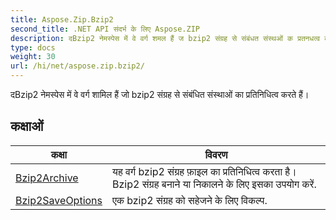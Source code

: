 ```yaml
---
title: Aspose.Zip.Bzip2
second_title: .NET API संदर्भ के लिए Aspose.ZIP
description: दBzip2 नेमस्पेस में वे वर्ग शमल हैं ज bzip2 संग्रह से संबंधत संस्थओं क प्रतनधत्व करते हैं
type: docs
weight: 30
url: /hi/net/aspose.zip.bzip2/
---
```

दBzip2 नेमस्पेस में वे वर्ग शामिल हैं जो bzip2 संग्रह से संबंधित संस्थाओं का प्रतिनिधित्व करते हैं।

## कक्षाओं

| कक्षा | विवरण |
| --- | --- |
| [Bzip2Archive](./bzip2archive/) | यह वर्ग bzip2 संग्रह फ़ाइल का प्रतिनिधित्व करता है। Bzip2 संग्रह बनाने या निकालने के लिए इसका उपयोग करें. |
| [Bzip2SaveOptions](./bzip2saveoptions/) | एक bzip2 संग्रह को सहेजने के लिए विकल्प. |


